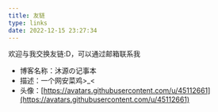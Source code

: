 ```yaml
---
title: 友链
type: links
date: 2022-12-15 23:27:34
---
```


欢迎与我交换友链:D，可以通过邮箱联系我

- 博客名称：沐源の记事本
- 描述：一个网安菜鸡\>\_\<
- 头像：[https://avatars.githubusercontent.com/u/45112661](https://avatars.githubusercontent.com/u/45112661)
